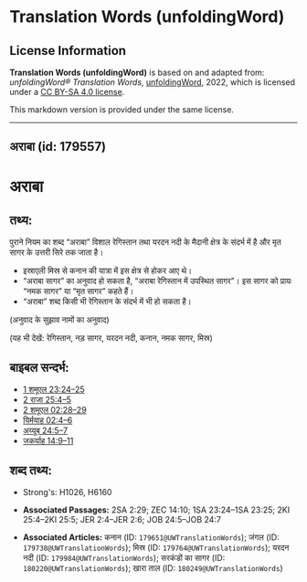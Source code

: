 # Translation Words (unfoldingWord)

## License Information

**Translation Words (unfoldingWord)** is based on and adapted from: _unfoldingWord® Translation Words_, [unfoldingWord](https://unfoldingword.org/utw), 2022, which is licensed under a [CC BY-SA 4.0 license](https://creativecommons.org/licenses/by-sa/4.0/legalcode.en).

This markdown version is provided under the same license.



--------------------------------

## अराबा (id: 179557)

अराबा
=====

तथ्य:
-----

पुराने नियम का शब्द “अराबा” विशाल रेगिस्तान तथा यरदन नदी के मैदानी क्षेत्र के संदर्भ में है और मृत सागर के उत्तरी सिरे तक जाता है।

* इस्राएली मिस्र से कनान की यात्रा में इस क्षेत्र से होकर आए थे।
* “अराबा सागर” का अनुवाद हो सकता है, “अराबा रेगिस्तान में उपस्थित सागर”। इस सागर को प्रायः “नमक सागर” या “मृत सागर” कहते हैं।
* “अराबा” शब्द किसी भी रेगिस्तान के संदर्भ में भी हो सकता है।

(अनुवाद के सुझाव नामों का अनुवाद)

(यह भी देखें: रेगिस्तान, नड़ सागर, यरदन नदी, कनान, नमक सागर, मिस्र)

बाइबल सन्दर्भ:
--------------

* [1 शमूएल 23:24–25](https://ref.ly/1Sam0:0)
* [2 राजा 25:4–5](https://ref.ly/2Kgs0:0)
* [2 शमूएल 02:28–29](https://ref.ly/2Sam0:0)
* [यिर्मयाह 02:4–6](https://ref.ly/Jer2:4-Jer2:6)
* [अय्यूब 24:5–7](https://ref.ly/Job24:5-Job24:7)
* [जकर्याह 14:9–11](https://ref.ly/Zech14:9-Zech14:11)

शब्द तथ्य:
----------

* Strong's: H1026, H6160

* **Associated Passages:** 2SA 2:29; ZEC 14:10; 1SA 23:24–1SA 23:25; 2KI 25:4–2KI 25:5; JER 2:4–JER 2:6; JOB 24:5–JOB 24:7
* **Associated Articles:** कनान (ID: `179651@UWTranslationWords`); जंगल (ID: `179738@UWTranslationWords`); मिस्र (ID: `179764@UWTranslationWords`); यरदन नदी (ID: `179984@UWTranslationWords`); सरकंडों का सागर (ID: `180220@UWTranslationWords`); खारा ताल (ID: `180249@UWTranslationWords`)

